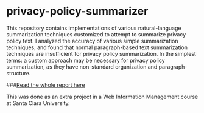 # privacy-policy-summarizer

This repository contains implementations of various natural-language summarization techniques customized to attempt to summarize privacy policy text.
I analyzed the accuracy of various simple summarization techniques, and found that normal paragraph-based text summarization techniques are insufficient for privacy policy summarization.
In the simplest terms: a custom approach may be necessary for privacy policy summarization, as they have non-standard organization and paragraph-structure.

###[Read the whole report here](report/report.pdf)

This was done as an extra project in a Web Information Management course at Santa Clara University.
